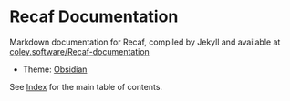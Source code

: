 # Recaf Documentation

Markdown documentation for Recaf, compiled by Jekyll and available at [coley.software/Recaf-documentation](https://www.coley.software/Recaf-documentation/)

 * Theme: [Obsidian](https://github.com/Col-E/Jekyll-Obsidian-Theme)

See [Index](index.md) for the main table of contents.
